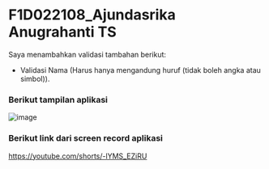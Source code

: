 # F1D022108_Ajundasrika Anugrahanti TS
Saya menambahkan validasi tambahan berikut:
- Validasi Nama (Harus hanya mengandung huruf (tidak boleh angka atau simbol)).

### Berikut tampilan aplikasi
![image](https://github.com/user-attachments/assets/3fca44b1-40ca-40ac-9920-bb8f5e40de7e)

### Berikut link dari screen record aplikasi
https://youtube.com/shorts/-lYMS_EZiRU
